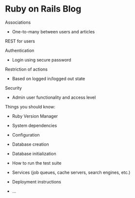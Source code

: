 # Ruby on Rails Blog

Associations
- One-to-many
  between users and articles

REST for users

Authentication
- Login using secure password

Restriction of actions
- Based on logged in/logged out state

Security
- Admin user functionality and access level

Things you should know:

* Ruby Version Manager

* System dependencies

* Configuration

* Database creation

* Database initialization

* How to run the test suite

* Services (job queues, cache servers, search engines, etc.)

* Deployment instructions

* ...
